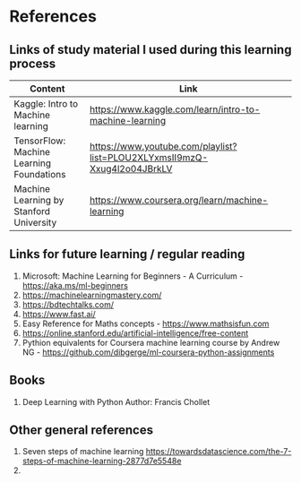 # References  

## Links of study material I used during this learning process  
| Content                                    | Link                                                                        |
| ----------------------------------------   | ------------------------------------------------------------------------    |
| Kaggle: Intro to Machine learning          | https://www.kaggle.com/learn/intro-to-machine-learning                      |
| TensorFlow: Machine Learning Foundations   | https://www.youtube.com/playlist?list=PLOU2XLYxmsII9mzQ-Xxug4l2o04JBrkLV    |
| Machine Learning by Stanford University    | https://www.coursera.org/learn/machine-learning                             |

## Links for future learning / regular reading 
1. Microsoft: Machine Learning for Beginners - A Curriculum - https://aka.ms/ml-beginners
2. https://machinelearningmastery.com/
3. https://bdtechtalks.com/ 
4. https://www.fast.ai/
5. Easy Reference for Maths concepts - https://www.mathsisfun.com
6. https://online.stanford.edu/artificial-intelligence/free-content 
7. Pythion equivalents for Coursera machine learning course by Andrew NG - https://github.com/dibgerge/ml-coursera-python-assignments 

## Books  
1. Deep Learning with Python
   Author: Francis Chollet

## Other general references
1. Seven steps of machine learning
   https://towardsdatascience.com/the-7-steps-of-machine-learning-2877d7e5548e 
2. 
